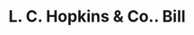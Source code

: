---
doi: 10.7916/D8WW8VT6
date_other: '1860'
date_other_textual: 1860-1869
form: printed ephemera
genre:
- Invoices
name:
- L. C. Hopkins & Co.
object_in_context_url: https://biggert.cul.columbia.edu/items/view/ave_biggert_01264
subject_hierarchical_geographic:
- Cincinnati, Ohio, United States
subject_name:
- L. C. Hopkins & Co.
title: L. C. Hopkins & Co.. Bill
sort_title: L. C. Hopkins & Co.. Bill
call_number: ave_biggert_01264
coordinates:
- 39.1,-84.51666666666667
pid: ave_biggert_01264
identifiers: ave_biggert_01264
thumbnail: https://derivativo-3.library.columbia.edu/iiif/2/ldpd:343149/full/!256,256/0/native.jpg
permalink: /biggert/ave_biggert_01264/
layout: iiif-image-page
---
